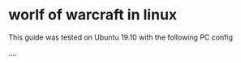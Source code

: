 # worlf of warcraft in linux

This guide was tested on Ubuntu 19.10 with the following PC config


....
